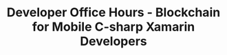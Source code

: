 ---
title: "Developer Office Hours - Blockchain for Mobile C-sharp Xamarin Developers"
description: "This session covers how to build Mobile apps for iOS, Android and UWP blockchain solutions in Xamarin and C#."
type: "course"
category: "Developer Office Hours,Algorand Integrations"
difficulty: "Advanced"
summary: "Build mobile apps for iOS, Android and UWP blockchain solutions"
file_path: ""
image: "https://assets-global.website-files.com/5e39e095596498a8b9624af1/5ffca6e3e0d8ad9231cc2af6_Portfolio-course---final.png"
link: "https://www.youtube.com/watch?v=do2EwdADnkM&list=PLpAdAjL5F75CnEULZXsJHhvKB_yPEuRR4&index=8&ab_channel=Algorand"
status: "open"
---